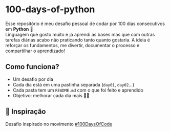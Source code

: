 # 100-days-of-python

Esse repositório é meu desafio pessoal de codar por 100 dias consecutivos em **Python** 🐍  
Linguagem que gosto muito e já aprendi as bases mas que com outras tarefas diárias acabo não praticando tanto quanto gostaria.
A ideia é reforçar os fundamentos, me divertir, documentar o processo e compartilhar o aprendizado!

## Como funciona?

- Um desafio por dia
- Cada dia está em uma pastinha separada (`day01`, `day02`…)
- Cada pasta tem um `README.md` com o que foi feito e aprendido
- Objetivo: melhorar cada dia mais 🧠✨



## 📌 Inspiração
Desafio inspirado no movimento [#100DaysOfCode](https://www.100daysofcode.com/)
